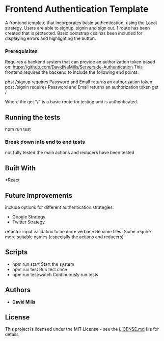 # Frontend Authentication Template

A frontend template that incorporates basic authentication, using the Local strategy.
Users are able to signup, signin and sign out. 1 route has been created that is protected. Basic bootstrap css has been included for displaying errors and highlighting the button.

### Prerequisites

Requires a backend system that can provide an authorization token
based on: https://github.com/DavidNaMills/Serverside-Authentication
This frontend requires the backend to include the following end points:

post /signup  requires Password and Email returns an authorization token
post /signin  requires Password and Email returns an authorization token
get /

Where the get "/" is a basic route for testing and is authenticated.


## Running the tests

npm run test

### Break down into end to end tests

not fully tested
the main actions and reducers have been tested

## Built With

*React

## Future Improvements

include options for different authentication strategies:
* Google Strategy
* Twitter Strategy

refactor input validation to be more verbose
Rename files. Some require more suitable names (especially the actions and reducers)

## Scripts

* npm run start         Start the system
* npm run test          Run test once
* npm run test:watch    Continuously run tests

## Authors

* **David Mills**


## License

This project is licensed under the MIT License - see the [LICENSE.md](LICENSE.md) file for details
